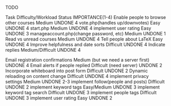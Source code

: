 TODO

Task                                    Difficulty/Workload                 Status              IMPORTANCE(1-4)
Enable people to browse other courses	Medium   							UNDONE				4
vote.php(handles up/downvotes)          Easy                                UNDONE              4
start.php                               Medium                              UNDONE              4
implement user rating                   Easy                                UNDONE              3
manageaccount.php(change password, etc) Medium                              UNDONE              1
Read vs unread courses                  Medium                              UNDONE              4
Tell people about LaTeX                 Easy                                UNDONE              4
Improve helpfulness and date sorts      Difficult                           UNDONE              4
Indicate replies                        Medium/Difficult                    UNDONE              4


Email registration confirmations        Medium (but we need a server first) UNDONE              4
Email alerts if people replied          Difficult (need server)             UNDONE              2
Incorporate whiteboard into post form   Difficult                           UNDONE              2
Dynamic reloading on content change     Difficult                           UNDONE              4
implement privacy settings              Medium                              UNDONE              2-3
implement follow(people and posts)      Difficult                           UNDONE              2
implement keyword tags                  Easy/Medium                         UNDONE              3
implement keyword tag search            Difficult                           UNDONE              3
implement people tags                   Difficult                           UNDONE              3
implement user rating                   Easy                                UNDONE              2
